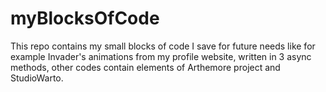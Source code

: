 # myBlocksOfCode

This repo contains my small blocks of code I save for future needs like for example Invader's animations from my profile website, written in 3 async methods, other codes contain elements of Arthemore project and StudioWarto.
